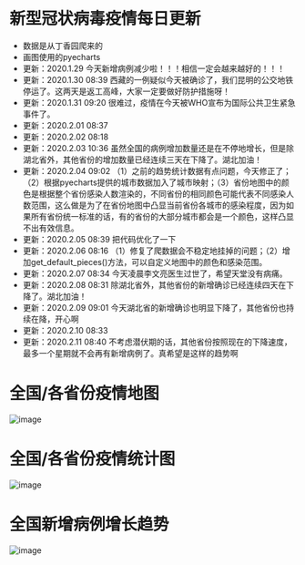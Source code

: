 # 新型冠状病毒疫情每日更新
- 数据是从丁香园爬来的
- 画图使用的pyecharts
- 更新：2020.1.29 今天新增病例减少啦！！！相信一定会越来越好的！！！
- 更新：2020.1.30 08:39 西藏的一例疑似今天被确诊了，我们昆明的公交地铁停运了。这两天是返工高峰，大家一定要做好防护措施呀！
- 更新：2020.1.31 09:20 很难过，疫情在今天被WHO宣布为国际公共卫生紧急事件了。
- 更新：2020.2.01 08:37
- 更新：2020.2.02 08:18
- 更新：2020.2.03 10:36 虽然全国的病例增加数量还是在不停地增长，但是除湖北省外，其他省份的增加数量已经连续三天在下降了。湖北加油！
- 更新：2020.2.04 09:02 （1）之前的趋势统计数据有点问题，今天修正了；（2）根据pyecharts提供的城市数据加入了城市映射；（3）省份地图中的颜色是根据整个省份感染人数渲染的，不同省份的相同颜色可能代表不同感染人数范围，这么做是为了在省份地图中凸显当前省份各城市的感染程度，因为如果所有省份统一标准的话，有的省份的大部分城市都会是一个颜色，这样凸显不出有效信息。
- 更新：2020.2.05 08:39 把代码优化了一下
- 更新：2020.2.06 08:16 （1）修复了爬数据会不稳定地挂掉的问题；（2）增加get_default_pieces()方法，可以自定义地图中的颜色和感染范围。
- 更新：2020.2.07 08:34 今天凌晨李文亮医生过世了，希望天堂没有病痛。
- 更新：2020.2.08 08:31 除湖北省外，其他省份的新增确诊已经连续四天在下降了。湖北加油！
- 更新：2020.2.09 09:01 今天湖北省的新增确诊也明显下降了，其他省份也持续在降，开心啊
- 更新：2020.2.10 08:33
- 更新：2020.2.11 08:40 不考虑潜伏期的话，其他省份按照现在的下降速度，最多一个星期就不会再有新增病例了。真希望是这样的趋势啊

# 全国/各省份疫情地图
![image](https://github.com/shadow12138/WuHanGanBaDei/blob/master/result/r1.png)

# 全国/各省份疫情统计图
![image](https://github.com/shadow12138/WuHanGanBaDei/blob/master/result/r2.png)

# 全国新增病例增长趋势
![image](https://github.com/shadow12138/WuHanGanBaDei/blob/master/result/r3.png)

